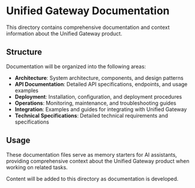 # Unified Gateway Documentation

This directory contains comprehensive documentation and context information about the Unified Gateway product.

## Structure

Documentation will be organized into the following areas:

- **Architecture**: System architecture, components, and design patterns
- **API Documentation**: Detailed API specifications, endpoints, and usage examples
- **Deployment**: Installation, configuration, and deployment procedures
- **Operations**: Monitoring, maintenance, and troubleshooting guides
- **Integration**: Examples and guides for integrating with Unified Gateway
- **Technical Specifications**: Detailed technical requirements and specifications

## Usage

These documentation files serve as memory starters for AI assistants, providing comprehensive context about the Unified Gateway product when working on related tasks.

Content will be added to this directory as documentation is developed.
